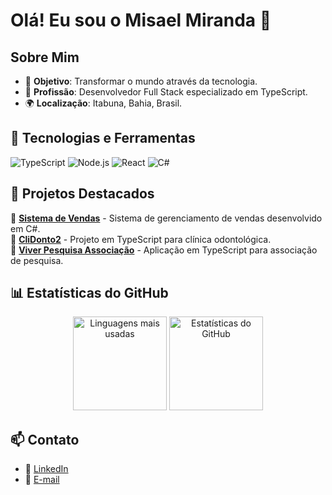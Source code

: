 # Olá! Eu sou o Misael Miranda 👋  

## Sobre Mim  

- 🎯 **Objetivo**: Transformar o mundo através da tecnologia.  
- 💼 **Profissão**: Desenvolvedor Full Stack especializado em TypeScript.  
- 🌍 **Localização**: Itabuna, Bahia, Brasil.  

## 🚀 Tecnologias e Ferramentas  

![TypeScript](https://img.shields.io/badge/TypeScript-007ACC?style=for-the-badge&logo=typescript&logoColor=white)
![Node.js](https://img.shields.io/badge/Node.js-339933?style=for-the-badge&logo=nodedotjs&logoColor=white)
![React](https://img.shields.io/badge/React-20232A?style=for-the-badge&logo=react&logoColor=61DAFB)
![C#](https://img.shields.io/badge/C%23-239120?style=for-the-badge&logo=csharp&logoColor=white)  

## 📌 Projetos Destacados  

🔹 [**Sistema de Vendas**](https://github.com/misereitor/SistemaDeVendas) - Sistema de gerenciamento de vendas desenvolvido em C#.  
🔹 [**CliDonto2**](https://github.com/misereitor/clidonto2) - Projeto em TypeScript para clínica odontológica.  
🔹 [**Viver Pesquisa Associação**](https://github.com/misereitor/viverpesquisaassociacao) - Aplicação em TypeScript para associação de pesquisa.  

## 📊 Estatísticas do GitHub  

<p align="center">
  <img height="150em" src="https://github-readme-stats.vercel.app/api/top-langs/?username=misereitor&layout=compact&theme=synthwave" alt="Linguagens mais usadas"/>
  <img height="150em" src="https://github-readme-stats.vercel.app/api?username=misereitor&show_icons=true&theme=synthwave" alt="Estatísticas do GitHub"/>
</p>

## 📫 Contato  

- 💼 [LinkedIn](https://www.linkedin.com/in/misaelmiranda)  
- 📧 [E-mail](mailto:seuemail@example.com)  
